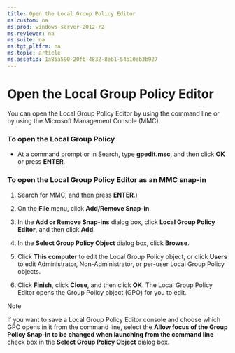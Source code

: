 ```yaml
---
title: Open the Local Group Policy Editor
ms.custom: na
ms.prod: windows-server-2012-r2
ms.reviewer: na
ms.suite: na
ms.tgt_pltfrm: na
ms.topic: article
ms.assetid: 1a85a590-20fb-4832-8eb1-54b10eb3b927
---
```

# Open the Local Group Policy Editor
You can open the Local Group Policy Editor by using the command line or by using the Microsoft Management Console (MMC).

### To open the Local Group Policy

-   At a command prompt or in Search, type **gpedit.msc**, and then click **OK** or press **ENTER**.

### To open the Local Group Policy Editor as an MMC snap-in

1.  Search for MMC, and then press **ENTER**.)

2.  On the **File** menu, click **Add/Remove Snap-in**.

3.  In the **Add or Remove Snap-ins** dialog box, click **Local Group Policy Editor**, and then click **Add**.

4.  In the **Select Group Policy Object** dialog box, click **Browse**.

5.  Click **This computer** to edit the Local Group Policy object, or click **Users** to edit Administrator, Non-Administrator, or per-user Local Group Policy objects.

6.  Click **Finish**, click **Close**, and then click **OK**. The Local Group Policy Editor opens the Group Policy object (GPO) for you to edit.

> [!NOTE]
> If you want to save a Local Group Policy Editor console and choose which GPO opens in it from the command line, select the **Allow focus of the Group Policy Snap-in to be changed when launching from the command line** check box in the **Select Group Policy Object** dialog box.



